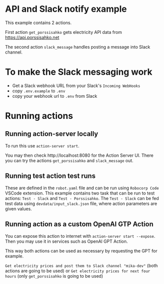 # API and Slack notify example

This example contains 2 actions.

First action `get_porssisahko` gets electricity API data from https://api.porssisahko.net

The second action `slack_message` handles posting a message into Slack channel.

# To make the Slack messaging work

- Get a Slack webhook URL from your Slack's `Incoming WebHooks`
- copy `.env.example` to `.env`
- copy your webhook url to `.env` from Slack

# Running actions

## Running action-server locally

To run this use `action-server start`.

You may then check http://localhost:8080 for the Action Server UI.
There you can try the actions `get_porssisahko` and `slack_message` out.

## Running test action test runs

These are defined in the `robot.yaml` file and can be run using `Robocorp Code` VSCode extension.
This example contains two task that can be run to test actions: `Test - Slack` and `Test - Porssisahko`.
The `Test - Slack` can be fed test data using `devdata/input_slack.json` file, where action parameters
are given values.

## Running action as a custom OpenAI GTP Action

You can expose this action to internet with `action-server start --expose`.
Then you may use it in services such as OpenAI GPT Action.

This way both actions can be used as necessary by requesting the GPT for example.

`Get electricity prices and post them to Slack channel "mika-dev"` (both actions are going to be used) or
`Get electricity prices for next four hours` (only `get_porssisahko` is going to be used)
